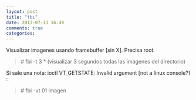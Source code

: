 ```yaml
---
layout: post
title: "fbi"
date: 2013-07-13 16:49
comments: true
categories: 
---
```

Visualizar imagenes usando framebuffer [sin X]. Precisa root.

>\# fbi -t 3 *   (visualizar 3 segundos todas las imágenes del directorio)

Si sale una nota: ioctl VT_GETSTATE: Invalid argument [not a linux console?] :

>\# fbi -vt 01 imagen

